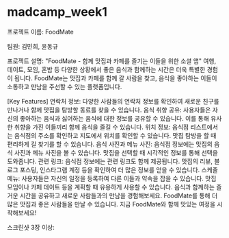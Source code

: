 # madcamp_week1

프로젝트 이름: FoodMate

팀원: 김민희, 윤동규

프로젝트 설명:
"FoodMate - 함께 맛집과 카페를 즐기는 이들을 위한 소셜 앱"
여행, 데이트, 모임, 혼밥 등 다양한 상황에서 좋은 음식과 함께하는 시간은 더욱 특별한 경험이 됩니다. FoodMate는 맛집과 카페를 함께 갈 사람을 찾고, 음식을 좋아하는 이들이 소통하고 만남을 주선할 수 있는 플랫폼입니다.

[Key Features]
연락처 정보: 다양한 사람들의 연락처 정보를 확인하여 새로운 친구를 만나거나 함께 맛집을 탐방할 동료를 찾을 수 있습니다.
음식 취향 공유: 사용자들은 자신의 좋아하는 음식과 싫어하는 음식에 대한 정보를 공유할 수 있습니다. 이를 통해 유사한 취향을 가진 이들끼리 함께 음식을 즐길 수 있습니다.
위치 정보: 음식점 리스트에서는 음식점의 주소를 확인하고 지도에서 위치를 확인할 수 있습니다. 맛집 탐방을 할 때 편리하게 길 찾기를 할 수 있습니다.
음식 사진과 메뉴 사진: 음식점 정보에는 맛집의 음식 사진과 메뉴 사진을 볼 수 있습니다. 맛집을 선택할 때 시각적인 정보를 통해 선택을 도와줍니다.
관련 링크: 음식점 정보에는 관련 링크도 함께 제공됩니다. 맛집의 리뷰, 블로그 포스팅, 인스타그램 계정 등을 확인하여 더 많은 정보를 얻을 수 있습니다.
스케줄 메뉴: 사용자들은 자신의 일정을 등록하여 다른 이들과 약속을 잡을 수 있습니다. 맛집 모임이나 카페 데이트 등을 계획할 때 유용하게 사용할 수 있습니다.
음식과 함께하는 즐거운 시간을 공유하고 새로운 사람들과의 만남을 경험해보세요. FoodMate를 통해 더 많은 맛집과 좋은 사람들을 만날 수 있습니다. 지금 FoodMate와 함께 맛있는 여정을 시작해보세요!

스크린샷 3장 이상:
